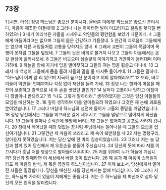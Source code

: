 ## 73장
1 [시편. 아삽] 정녕 하느님은 좋으신 분이시다, 올바른 이에게! 하느님은 좋으신 분이시다, 마음이 깨끗한 이들에게!
2 그러나 나는 하마터면 발이 미끄러지고 걸음을 헛디딜 뻔하였으니
3 내가 어리석은 자들을 시새우고 악인들의 평안함을 보았기 때문이네.
4 그들에게 아픔이라고는 없으며 그들의 몸은 건강하고 기름졌네.
5 인간의 괴로움이 그들에게는 없으며 다른 사람들처럼 고통을 당하지도 않네.
6 그래서 교만이 그들의 목걸이며 폭행이 옷처럼 그들을 덮었네.
7 그들의 눈은 비계로 불거져 나오고 그들의 마음에서는 온갖 환상이 흘러나오네.
8 그들은 비웃으며 심술궂게 이야기하고 거만하게 을러대며 이야기하네.
9 하늘을 향해 자기네 입을 열어젖히고 그들의 혀는 땅을 휩쓸고 다니네.
10 그래서 내 백성이 그들에게 몸을 돌려 저들의 말을 물 마시듯 들이켜네.
11 그들은 말하네. “하느님이 어찌 알 리 있으며 지극히 높으신 분이라고 어찌 알아채리오?”
12 보라, 바로 이들이 악인들! 언제까지나 걱정 없이 재산을 늘려 가네.
13 정녕 나는 헛되이 마음을 깨끗이 보존하고 결백으로 내 두 손을 씻었단 말인가?
14 날마다 고통이나 당하고 아침마다 징벌이나 받으려고?
15 “나도 그렇게 말하리라.” 생각하였지만 그것은 당신 아들들의 모임을 배신하는 것.
16 깊이 생각하여 이를 알아들으려 하였으나 그것은 제 눈에 괴로움뿐이었습니다.
17 그러나 마침내 하느님의 성전에 들어가 그들의 종말을 깨달았습니다.
18 정녕 당신께서는 그들을 미끄러운 길에 세우시고 그들을 멸망으로 떨어지게 하셨습니다.
19 그들이 얼마나 순식간에 멸망해 버리는지! 그들은 없어지고 공포로 사라져 갑니다.
20 잠에서 깨어났을 때의 덧없는 꿈처럼 주님께서는 일어나실 때 그들의 모습을 업신여기십니다.
21 그렇건만 제 마음이 쓰라리고 제 속이 북받쳤을 때
22 저는 멍텅구리, 알아듣지 못하였습니다. 저는 당신 앞에 한 마리 짐승이었습니다.
23 그러나 저는 늘 당신과 함께 있어 당신께서 제 오른손을 붙들어 주셨습니다.
24 당신의 뜻에 따라 저를 이끄시다가 훗날 저를 영광으로 받아들이시리이다.
25 저를 위하여 누가 하늘에 계십니까? 당신과 함께라면 이 세상에서 바랄 것이 없습니다.
26 제 몸과 제 마음이 스러질지라도 제 마음의 반석, 제 몫은 영원히 하느님이십니다.
27 이제 보소서, 당신에게서 멀어진 자들은 멸망합니다. 당신을 배신한 자를 당신께서는 없애 버리십니다.
28 그러나 저는, 하느님께 가까이 있음이 저에게는 좋습니다. 저는 주 하느님을 제 피신처로 삼아 당신의 모든 업적을 알리렵니다.
